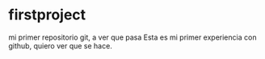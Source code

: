 # firstproject
mi primer repositorio git, a ver que pasa
Esta es mi primer experiencia con github, quiero ver que se hace.

